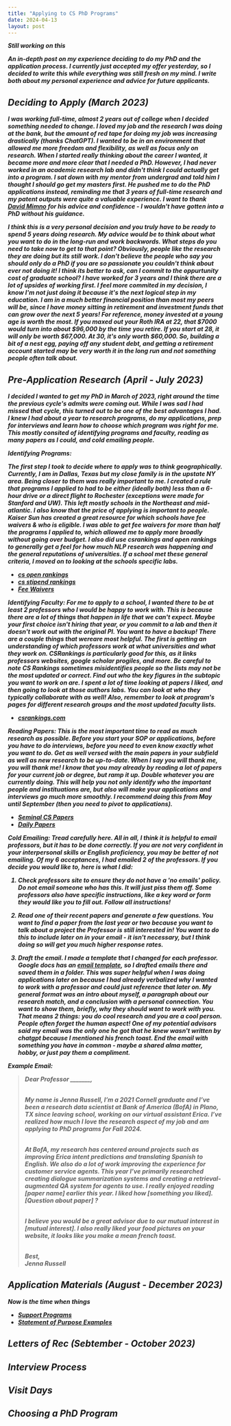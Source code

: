 ```yaml
---
title: "Applying to CS PhD Programs"
date: 2024-04-13
layout: post
---
```


<i><b> Still working on this <i><b>

An in-depth post on my experience deciding to do my PhD and the application process. I currently just accepted my offer yesterday, so I decided to write this while everything was still fresh on my mind. I write both about my personal experience and advice for future applicants.

<h2> Deciding to Apply (March 2023) </h2>

 I was working full-time, almost 2 years out of college when I decided something needed to change. I loved my job and the research I was doing at the bank, but the amount of red tape for doing my job was increasing drastically (thanks ChatGPT). I wanted to be in an environment that allowed me more freedom and flexibility, as well as focus only on research. When I started really thinking about the career I wanted, it became more and more clear that I needed a PhD. However, I had never worked in an academic research lab and didn't think I could actually get into a program. I sat down with my mentor from undergrad and told him I thought I should go get my masters first. He pushed me to do the PhD applications instead, reminding me that 3 years of full-time research and my patent outputs were quite a valuable experience. I want to thank [David Mimno][mimno] for his advice and confidence - I wouldn't have gotten into a PhD without his guidance.  

 I think this is a very personal decision and you truly have to be ready to spend 5 years doing research. My advice would be to think about what you want to do in the long-run and work backwords. What steps do you need to take now to get to that point? Obviously, people like the research they are doing but its still work. I don't believe the people who say you should only do a PhD if you are so passionate you couldn't think about ever not doing it! I think its better to ask, can I commit to the oppurtunity cost of graduate school? I have worked for 3 years and I think there are a lot of upsides of working first. I feel more commited in my decision, I know I'm not just doing it because it's the next logical step in my education. I am in a much better financial position than most my peers will be, since I have money sitting in retirement and investment funds that can grow over the next 5 years! For reference, money invested at a young age is worth the most. If you maxed out your Roth IRA at 22, that $7000 would turn into about $96,000 by the time you retire. If you start at 28, it will only be worth $67,000. At 30, it's only worth $60,000. So, building a bit of a nest egg, paying off any student debt, and getting a retirement account started may be very worth it in the long run and not something people often talk about. 

<h2> Pre-Application Research (April - July 2023) </h2> 

I decided I wanted to get my PhD in March of 2023, right around the time the previous cycle's admits were coming out. While I was sad I had missed that cycle, this turned out to be one of the best advantages I had. I knew I had about a year to research programs, do my applications, prep for interviews and learn how to choose which program was right for me. This mostly consited of identifying programs and faculty, reading as many papers as I could, and cold emailing people.

<b> Identifying Programs: </b>

The first step I took to decide where to apply was to think geographically. Currently, I am in Dallas, Texas but my close family is in the upstate NY area. Being closer to them was really important to me. I created a rule that programs I applied to had to be either (ideally both) less than a 6-hour drive or a direct flight to Rochester (exceptions were made for Stanford and UW). This left mostly schools in the Northeast and mid-atlantic. I also know that the price of applying is important to people. Kaiser Sun has created a great resource for which schools have fee waivers & who is eligible. I was able to get fee waivers for more than half the programs I applied to, which allowed me to apply more broadly without going over budget. I also did use csrankings and open rankings to generally get a feel for how much NLP research was happening and the general reputations of universities. If a school met these general criteria, I moved on to looking at the schools specific labs.

* [cs open rankings][openrank]
* [cs stipend rankings][stipends]
* [Fee Waivers][waivers]

<b> Identifying Faculty: </b>
For me to apply to a school, I wanted there to be at least 2 professors who I would be happy to work with. This is because there are a lot of things that happen in life that we can't expect. Maybe your first choice isn't hiring that year, or you commit to a lab and then it doesn't work out with the original PI. You want to have a backup! There are a couple things that wereare most helpful. The first is getting an understanding of which professors work at what universities and what they work on. CSRankings is particularly good for this, as it links professors websites, google scholar progiles, and more. Be careful to note CS Rankings sometimes misidentifies people so the lists may not be the most updated or correct. Find out who the key figures in the subtopic you want to work on are. I spent a lot of time looking at papers I liked, and then going to look at those authors labs. You can look at who they typically collaborate with as well! Also, remember to look at program's pages for different research groups and the most updated faculty lists. 

* [csrankings.com][csrankings]

<b> Reading Papers: </b> 
This is the most important time to read as much research as possible. Before you start your SOP or applications, before you have to do interviews, before you need to even know exactly what you want to do. Get as well versed with the main papers in your subfield as well as new research to be up-to-date. When I say you will thank me, you will thank me! I know that you may already by reading a lot of papers for your current job or degree, but ramp it up. Double whatever you are currently doing. This will help you not only identify who the important people and instituations are, but also will make your applications and interviews go much more smoothly. I recommend doing this from May until September (then you need to pivot to applications). 

* [Seminal CS Papers][seminal]
* [Daily Papers][daily]

<b> Cold Emailing: </b> 
Tread carefully here. All in all, I think it is helpful to email professors, but it has to be done correctly. If you are not very confident in your interpersonal skills or English proficiency, you may be better of not emailing. Of my 6 acceptances, I had emailed 2 of the professors. If you decide you would like to, here is what I did: 

1. Check professors site to ensure they do not have a 'no emails' policy. Do not email someone who has this. It will just piss them off. Some professors also have specific instructions, like a key word or form they would like you to fill out. Follow all instructions!

2. Read one of their recent papers and generate a few questions. You want to find a paper from the last year or two because you want to talk about a project the Professor is still interested in! You want to do this to include later on in your email - it isn't necessary, but I think doing so will get you much higher response rates.

3. Draft the email. I made a template that I changed for each professor. Google docs has an [email template][googlemail], so I drafted emails there and saved them in a folder. This was super helpful when I was doing applications later on because I had already verbalized why I wanted to work with a professor and could just reference that later on. My general format was an intro about myself, a paragraph about our research match, and a conclusion with a personal connection. You want to show them, briefly, why they should want to work with you. That means 2 things: you do cool research and you are a cool person. People often forget the human aspect! One of my potential advisors said my email was the only one he got that he knew wasn't written by chatgpt because I mentioned his french toast. End the email with something you have in common - maybe a shared alma matter, hobby, or just pay them a compliment. 

Example Email:


<blockquote> Dear Professor _______, <br><br>

My name is Jenna Russell, I’m a 2021 Cornell graduate and I’ve been a research data scientist at Bank of America (BofA)  in Plano, TX since leaving school, working on our virtual assistant Erica. I’ve realized how much I love the research aspect of my job and am applying to PhD programs for Fall 2024. <br><br>

At BofA, my research has centered around projects such as improving Erica intent predictions and translating Spanish to English. We also do a lot of work improving the experience for customer service agents. This year I’ve primarily researched creating dialogue summarization systems and creating a retrieval-augmented QA system for agents to use. I really enjoyed reading [paper name] earlier this year. I liked how [something you liked]. [Question about paper] ? <br><br>

I believe you would be a great advisor due to our mutual interest in [mutual interest]. I also really liked your food pictures on your website, it looks like you make a mean french toast. <br><br>

Best,<br>
Jenna Russell
</blockquote>

<h2> Application Materials (August - December 2023) </h2>

Now is the time when things 

* [Support Programs][support]
* [Statement of Purpose Examples][notion]

<h2> Letters of Rec (Sebtember - October 2023) </h2>

<h2> Interview Process </h2> 

<h2> Visit Days </h2> 

<h2> Choosing a PhD Program </h2> 


[mimno]: https://mimno.infosci.cornell.edu/
[csrankings]: https://csrankings.org/#/index?none&us
[openrank]: https://drafty.cs.brown.edu/csopenrankings/
[stipends]: https://csstipendrankings.org/
[waivers]: https://github.com/KaiserWhoLearns/CS-PhD-Application-fee-waivers
[support]: https://cs.brown.edu/degrees/doctoral/applications/helpful-resources-applying-computer-science-phd-programs/
[notion]: https://cs-sop.notion.site/CS-PhD-Statements-of-Purpose-df39955313834889b7ac5411c37b958d
[seminal]: https://aman.ai/papers/
[daily]: https://huggingface.co/papers
[googlemail]: https://blog.google/products/docs/how-to-write-email-google-docs/
[wong]: https://www.cis.upenn.edu/~exwong/about/